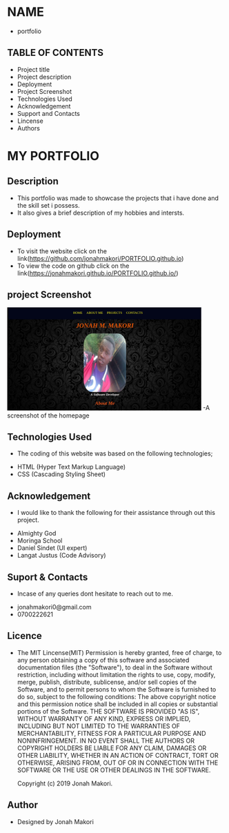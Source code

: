 # NAME
- portfolio
## TABLE OF CONTENTS
- Project title
- Project description
- Deployment
- Project Screenshot
- Technologies Used
- Acknowledgement
- Support and Contacts
- Lincense
- Authors
# MY PORTFOLIO
## Description
- This portfolio was made to showcase the projects that i have done and the skill set i possess.
- It also gives a brief description of my hobbies and intersts.
## Deployment
- To visit the website click on the link(https://github.com/jonahmakori/PORTFOLIO.github.io)
- To view the code on github click on the link(https://jonahmakori.github.io/PORTFOLIO.github.io/)
## project Screenshot
<img src="images/yyy.jpg" width="450px" >
-A screenshot of the homepage


## Technologies Used
- The coding of this website was based on the following technologies;
<ul>
  <li>HTML (Hyper Text Markup Language)</li>
  <li>CSS (Cascading Styling Sheet)</li>
</ul>

## Acknowledgement
- I would like to thank the following for their assistance through out this project.

<ul>
  <li>Almighty God</li>
  <li>Moringa School</li>
  <li>Daniel Sindet (UI expert)</li>
  <li>Langat Justus (Code Advisory)</li>
</ul>

## Suport & Contacts
- Incase of any queries dont hesitate to reach out to me.
<ul>
  <li>jonahmakori0@gmail.com</li>
  <li>0700222621</li>
</ul>

## Licence
- The MIT Lincense(MIT)
Permission is hereby granted, free of charge, to any person obtaining a copy of this software and associated documentation files (the "Software"), to deal in the Software without restriction, including without limitation the rights to use, copy, modify, merge, publish, distribute, sublicense, and/or sell copies of the Software, and to permit persons to whom the Software is furnished to do so, subject to the following conditions:
The above copyright notice and this permission notice shall be included in all copies or substantial portions of the Software.
THE SOFTWARE IS PROVIDED "AS IS", WITHOUT WARRANTY OF ANY KIND, EXPRESS OR IMPLIED, INCLUDING BUT NOT LIMITED TO THE WARRANTIES OF MERCHANTABILITY, FITNESS FOR A PARTICULAR PURPOSE AND NONINFRINGEMENT. IN NO EVENT SHALL THE AUTHORS OR COPYRIGHT HOLDERS BE LIABLE FOR ANY CLAIM, DAMAGES OR OTHER LIABILITY, WHETHER IN AN ACTION OF CONTRACT, TORT OR OTHERWISE, ARISING FROM, OUT OF OR IN CONNECTION WITH THE SOFTWARE OR THE USE OR OTHER DEALINGS IN THE SOFTWARE. <br>

   Copyright (c) 2019 Jonah Makori.

## Author
- Designed by <span>Jonah Makori</span>